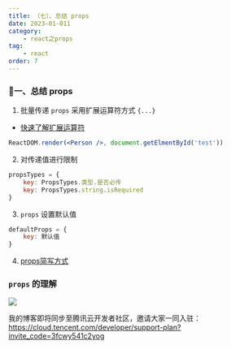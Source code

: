 ```yaml
---
title: （七）、总结 props
date: 2023-01-011
category:
    - react之props
tag: 
    - react
order: 7
---
```


### 🐷一、总结 props
1. 批量传递 `props` 采用扩展运算符方式 `{...}`
- [快速了解扩展运算符](../../blend/js/js-9.md)
```jsx
ReactDOM.render(<Person />, document.getElmentById('test'))
```

2. 对传递值进行限制
```jsx
propsTypes = {
    key: PropsTypes.类型.是否必传
    key: PropsTypes.string.isRequired
}
```


3. `props` 设置默认值
```jsx
defaultProps = {
    key: 默认值
}
```

4. [props简写方式](./React-4.md)

### `props` 的理解

![](https://image.zswei.xyz/img/202301112250911.png)

我的博客即将同步至腾讯云开发者社区，邀请大家一同入驻：https://cloud.tencent.com/developer/support-plan?invite_code=3fcwy541c2yog